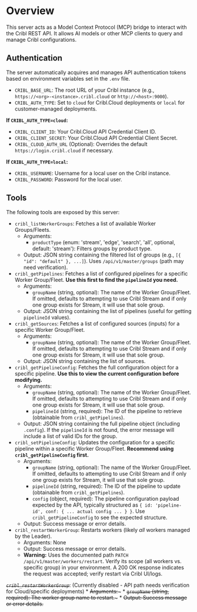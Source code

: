 # Overview

This server acts as a Model Context Protocol (MCP) bridge to interact with the Cribl REST API.
It allows AI models or other MCP clients to query and manage Cribl configurations.

## Authentication

The server automatically acquires and manages API authentication tokens based on environment variables set in the `.env` file.

*   `CRIBL_BASE_URL`: The root URL of your Cribl instance (e.g., `https://<org>-<instance>.cribl.cloud` or `http://<host>:9000`).
*   `CRIBL_AUTH_TYPE`: Set to `cloud` for Cribl.Cloud deployments or `local` for customer-managed deployments.

**If `CRIBL_AUTH_TYPE=cloud`:**
*   `CRIBL_CLIENT_ID`: Your Cribl.Cloud API Credential Client ID.
*   `CRIBL_CLIENT_SECRET`: Your Cribl.Cloud API Credential Client Secret.
*   `CRIBL_CLOUD_AUTH_URL` (Optional): Overrides the default `https://login.cribl.cloud` if necessary.

**If `CRIBL_AUTH_TYPE=local`:**
*   `CRIBL_USERNAME`: Username for a local user on the Cribl instance.
*   `CRIBL_PASSWORD`: Password for the local user.

## Tools

The following tools are exposed by this server:

*   `cribl_listWorkerGroups`: Fetches a list of available Worker Groups/Fleets.
    *   Arguments:
        *   `productType` (enum: 'stream', 'edge', 'search', 'all', optional, default: 'stream'): Filters groups by product type.
    *   Output: JSON string containing the filtered list of groups (e.g., `[{ "id": "default" }, ...]`). Uses `/api/v1/master/groups` (path may need verification).
*   `cribl_getPipelines`: Fetches a list of configured pipelines for a specific Worker Group/Fleet. **Use this first to find the `pipelineId` you need.**
    *   Arguments:
        *   `groupName` (string, optional): The name of the Worker Group/Fleet. If omitted, defaults to attempting to use Cribl Stream and if only one group exists for Stream, it will use that sole group.
    *   Output: JSON string containing the list of pipelines (useful for getting `pipelineId` values).
*   `cribl_getSources`: Fetches a list of configured sources (inputs) for a specific Worker Group/Fleet.
    *   Arguments:
        *   `groupName` (string, optional): The name of the Worker Group/Fleet. If omitted, defaults to attempting to use Cribl Stream and if only one group exists for Stream, it will use that sole group.
    *   Output: JSON string containing the list of sources.
*   `cribl_getPipelineConfig`: Fetches the full configuration object for a specific pipeline. **Use this to view the current configuration before modifying.**
    *   Arguments:
        *   `groupName` (string, optional): The name of the Worker Group/Fleet. If omitted, defaults to attempting to use Cribl Stream and if only one group exists for Stream, it will use that sole group.
        *   `pipelineId` (string, required): The ID of the pipeline to retrieve (obtainable from `cribl_getPipelines`).
    *   Output: JSON string containing the full pipeline object (including `.config`). If the `pipelineId` is not found, the error message will include a list of valid IDs for the group.
*   `cribl_setPipelineConfig`: Updates the configuration for a specific pipeline within a specific Worker Group/Fleet. **Recommend using `cribl_getPipelineConfig` first.**
    *   Arguments:
        *   `groupName` (string, optional): The name of the Worker Group/Fleet. If omitted, defaults to attempting to use Cribl Stream and if only one group exists for Stream, it will use that sole group.
        *   `pipelineId` (string, required): The ID of the pipeline to update (obtainable from `cribl_getPipelines`).
        *   `config` (object, required): The pipeline configuration payload expected by the API, typically structured as `{ id: 'pipeline-id', conf: { ... actual config ... } }`. Use `cribl_getPipelineConfig` to see the expected structure.
    *   Output: Success message or error details.
*   `cribl_restartWorkerGroup`: Restarts workers (likely *all* workers managed by the Leader).
    *   Arguments: None
    *   Output: Success message or error details.
    *   **Warning:** Uses the documented path `PATCH /api/v1/master/workers/restart`. Verify its scope (all workers vs. specific group) in your environment. A 200 OK response indicates the request was accepted; verify restart via Cribl UI/logs.

*~~`cribl_restartWorkerGroup`~~*: (Currently disabled - API path needs verification for Cloud/specific deployments)
    *   ~~Arguments:~~~
        *   ~~`groupName` (string, required): The worker group name to restart.~~~
    *   ~~Output: Success message or error details.~~ 